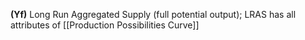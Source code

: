 **(Yf)** Long Run Aggregated Supply (full potential output); LRAS has all attributes of [[Production Possibilities Curve]]
